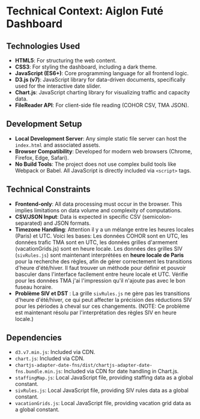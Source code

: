 # Technical Context: Aiglon Futé Dashboard

## Technologies Used
*   **HTML5**: For structuring the web content.
*   **CSS3**: For styling the dashboard, including a dark theme.
*   **JavaScript (ES6+)**: Core programming language for all frontend logic.
*   **D3.js (v7)**: JavaScript library for data-driven documents, specifically used for the interactive date slider.
*   **Chart.js**: JavaScript charting library for visualizing traffic and capacity data.
*   **FileReader API**: For client-side file reading (COHOR CSV, TMA JSON).

## Development Setup
*   **Local Development Server**: Any simple static file server can host the `index.html` and associated assets.
*   **Browser Compatibility**: Developed for modern web browsers (Chrome, Firefox, Edge, Safari).
*   **No Build Tools**: The project does not use complex build tools like Webpack or Babel. All JavaScript is directly included via `<script>` tags.

## Technical Constraints
*   **Frontend-only**: All data processing must occur in the browser. This implies limitations on data volume and complexity of computations.
*   **CSV/JSON Input**: Data is expected in specific CSV (semicolon-separated) and JSON formats.
*   **Timezone Handling**: Attention il y a un mélange entre les heures locales (Paris) et UTC. Voici les bases: Les données COHOR sont en UTC, les données trafic TMA sont en UTC, 
les données grilles d'armement (vacationGrids.js) sont en heure locale. Les données des grilles SIV (`sivRules.js`) sont maintenant interprétées en **heure locale de Paris** pour la recherche des règles, afin de gérer correctement les transitions d'heure d'été/hiver. Il faut trouver un méthode pour définir et pouvoir basculer 
dans l'interface facilement entre heure locale et UTC. Vérifie pour les données TMA j'ai l'impression qu'il n'ajoute pas avec le bon fuseau horaire.
*   **Problème SIV et DST** : La grille `sivRules.js` ne gère pas les transitions d'heure d'été/hiver, ce qui peut affecter la précision des réductions SIV pour les périodes à cheval sur ces changements. (NOTE: Ce problème est maintenant résolu par l'interprétation des règles SIV en heure locale.)

## Dependencies
*   `d3.v7.min.js`: Included via CDN.
*   `chart.js`: Included via CDN.
*   `chartjs-adapter-date-fns/dist/chartjs-adapter-date-fns.bundle.min.js`: Included via CDN for date handling in Chart.js.
*   `staffingMap.js`: Local JavaScript file, providing staffing data as a global constant.
*   `sivRules.js`: Local JavaScript file, providing SIV rules data as a global constant.
*   `vacationGrids.js`: Local JavaScript file, providing vacation grid data as a global constant.
